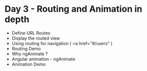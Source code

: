 # Day 3 -  Routing and Animation in depth

- Define URL Routes
- Display the routed view
- Using routing for navigation ( <a href="#/users" )
- Routing Demo
- Why ngAnimate ?
- Angular animation - ngAnimate
- Animation Demo